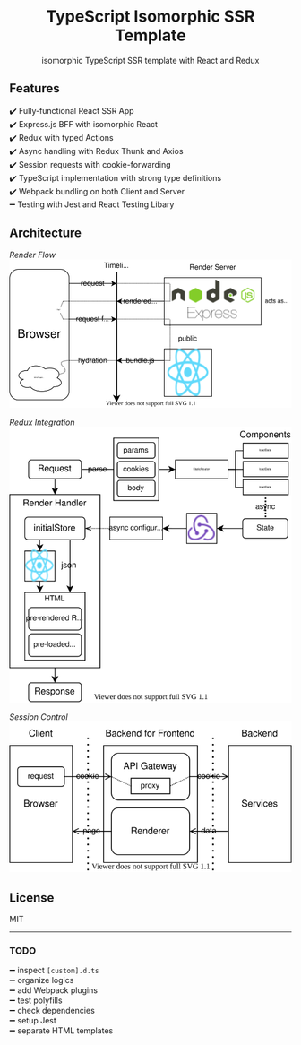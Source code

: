 <div align="center">
  <h1>TypeScript Isomorphic SSR Template</h1>
  <p>isomorphic TypeScript SSR template with React and Redux<p>
</div>

## Features

✔️ Fully-functional React SSR App<br/>
✔️ Express.js BFF with isomorphic React<br/>
✔️ Redux with typed Actions<br/>
✔️ Async handling with Redux Thunk and Axios<br/>
✔️ Session requests with cookie-forwarding<br/>
✔️ TypeScript implementation with strong type definitions<br/>
✔️ Webpack bundling on both Client and Server<br/>
➖ Testing with Jest and React Testing Libary

## Architecture

_Render Flow_<br />
![Render Flow](./assets/render_flow.svg)
<br />

_Redux Integration_<br />
![Redux Integration](./assets/redux_integration.svg)

_Session Control_<br />
![Session Control](./assets/session_control.svg)

## License

MIT

---

### TODO

➖ inspect `[custom].d.ts`<br />
➖ organize logics<br/>
➖ add Webpack plugins<br/>
➖ test polyfills<br/>
➖ check dependencies<br/>
➖ setup Jest<br/>
➖ separate HTML templates
